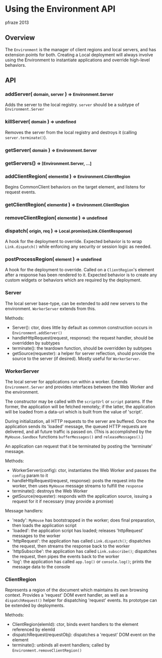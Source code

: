 Using the Environment API
=========================

pfraze 2013


## Overview

The `Environment` is the manager of client regions and local servers, and has extension points for both. Creating a Local deployment will always involve using the Environment to instantiate applications and override high-level behaviors.


## API

### addServer( <small>domain, server</small> ) <small>=> Environment.Server</small>

Adds the server to the local registry. `server` should be a subtype of `Environment.Server`

### killServer( <small>domain</small> ) <small>=> undefined</small>

Removes the server from the local registry and destroys it (calling `server.terminate()`).

### getServer( <small>domain</small> ) <small>=> Environment.Server</small>

### getServers() <small>=> [Environment.Server, ...]</small>

### addClientRegion( <small>elementId</small> ) <small>=> Environment.ClientRegion</small>

Begins CommonClient behaviors on the target element, and listens for request events.

### getClientRegion( <small>elementId</small> ) <small>=> Environment.ClientRegion</small>

### removeClientRegion( <small>elementId</small> ) <small>=> undefined</small>

### dispatch( <small>origin, req</small> ) <small>=> Local.promise(Link.ClientResponse)</small>

A hook for the deployment to override. Expected behavior is to wrap `Link.dispatch()` while enforcing any security or session logic as needed.

### postProcessRegion( <small>element</small> ) <small>=> undefined</small>

A hook for the deployment to override. Called on a `ClientRegion`'s element after a response has been rendered to it. Expected behavior is to create any custom widgets or behaviors which are required by the deployment.

### Server

The local server base-type, can be extended to add new servers to the environment. `WorkerServer` extends from this.

Methods:

 - Server(): ctor, does little by default as common construction occurs in `Environment.addServer()`
 - handleHttpRequest(request, response): the request handler, should be overridden by subtypes
 - terminate(): the teardown function, should be overridden by subtypes
 - getSource(requester): a helper for server reflection, should provide the source to the server (if desired). Mostly useful for `WorkerServer`.

### WorkerServer

The local server for applications run within a worker. Extends `Environment.Server` and provides interfaces between the Web Worker and the environment.

The constructor may be called with the `scriptUrl` or `script` params. If the former, the application will be fetched remotely; if the latter, the application will be loaded from a data-uri which is built from the value of 'script'.

During initialization, all HTTP requests to the server are buffered. Once the application sends its 'loaded' message, the queued HTTP requests are delivered, and all future traffic is passed on. (This is accomplished by the `MyHouse.Sandbox` functions `bufferMessages()` and `releaseMessages()`.)

An application can request that it be terminated by posting the 'terminate' message.

Methods:

 - WorkerServer(config): ctor, instantiates the Web Worker and passes the `config` param to it
 - handleHttpRequest(request, response): posts the request into the worker, then uses `MyHouse` message streams to fulfill the `response`
 - terminate(): destroys the Web Worker
 - getSource(requester): responds with the application source, issuing a request for it if necessary (may provide a promise)

Message handlers:

 - 'ready': `MyHouse` has bootstrapped in the worker; does final preparation, then loads the application script
 - 'loaded': the application script has loaded; releases 'httpRequest' messages to the worker
 - 'httpRequest': the application has called `Link.dispatch()`; dispatches the request, then streams the response back to the worker
 - 'httpSubscribe': the application has called `Link.subscribe()`; dispatches the request, then pipes the events back to the worker
 - 'log': the application has called `app.log()` or `console.log()`; prints the message data to the console

### ClientRegion

Represents a region of the document which maintains its own browsing context. Provides a 'request' DOM event handler, as well as a `dispatchRequest()` helper for dispatching 'request' events. Its prototype can be extended by deployments.

Methods:

 - ClientRegion(elemId): ctor, binds event handlers to the element referenced by elemId
 - dispatchRequest(requestObj): dispatches a 'request' DOM event on the element
 - terminate(): unbinds all event handlers; called by `Environment.removeClientRegion()`